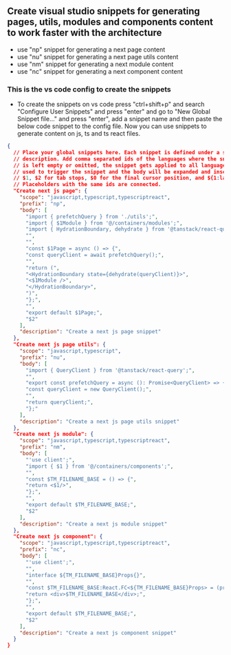 ## Create visual studio snippets for generating pages, utils, modules and components content to work faster with the architecture

- use "np" snippet for generating a next page content
- use "nu" snippet for generating a next page utils content
- use "nm" snippet for generating a next module content
- use "nc" snippet for generating a next component content

### This is the vs code config to create the snippets

- To create the snippets on vs code press "ctrl+shift+p" and search "Configure User Snippets" and press "enter" and go to "New Global Snippet file..." and press "enter", add a snippet name and then paste the below code snippet to the config file. Now you can use snippets to generate content on js, ts and ts react files.

```json
{
  // Place your global snippets here. Each snippet is defined under a snippet name and has a scope, prefix, body and
  // description. Add comma separated ids of the languages where the snippet is applicable in the scope field. If scope
  // is left empty or omitted, the snippet gets applied to all languages. The prefix is what is
  // used to trigger the snippet and the body will be expanded and inserted. Possible variables are:
  // $1, $2 for tab stops, $0 for the final cursor position, and ${1:label}, ${2:another} for placeholders.
  // Placeholders with the same ids are connected.
  "Create next js page": {
    "scope": "javascript,typescript,typescriptreact",
    "prefix": "np",
    "body": [
      "import { prefetchQuery } from './utils';",
      "import { $1Module } from '@/containers/modules';",
      "import { HydrationBoundary, dehydrate } from '@tanstack/react-query';",
      "",
      "",
      "const $1Page = async () => {",
      "const queryClient = await prefetchQuery();",
      "",
      "return (",
      "<HydrationBoundary state={dehydrate(queryClient)}>",
      "<$1Module />",
      "</HydrationBoundary>",
      ")",
      "};",
      "",
      "export default $1Page;",
      "$2"
    ],
    "description": "Create a next js page snippet"
  },
  "Create next js page utils": {
    "scope": "javascript,typescript",
    "prefix": "nu",
    "body": [
      "import { QueryClient } from '@tanstack/react-query';",
      "",
      "export const prefetchQuery = async (): Promise<QueryClient> => {",
      "const queryClient = new QueryClient();",
      "",
      "return queryClient;",
      "};"
    ],
    "description": "Create a next js page utils snippet"
  },
  "Create next js module": {
    "scope": "javascript,typescript,typescriptreact",
    "prefix": "nm",
    "body": [
      "'use client';",
      "import { $1 } from '@/containers/components';",
      "",
      "const $TM_FILENAME_BASE = () => {",
      "return <$1/>",
      "};",
      "",
      "export default $TM_FILENAME_BASE;",
      "$2"
    ],
    "description": "Create a next js module snippet"
  },
  "Create next js component": {
    "scope": "javascript,typescript,typescriptreact",
    "prefix": "nc",
    "body": [
      "'use client';",
      "",
      "interface ${TM_FILENAME_BASE}Props{}",
      "",
      "const $TM_FILENAME_BASE:React.FC<${TM_FILENAME_BASE}Props> = (props) => {",
      "return <div>$TM_FILENAME_BASE</div>;",
      "};",
      "",
      "export default $TM_FILENAME_BASE;",
      "$2"
    ],
    "description": "Create a next js component snippet"
  }
}
```
